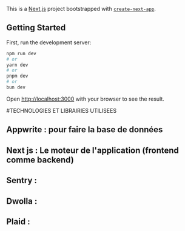 This is a [Next.js](https://nextjs.org/) project bootstrapped with [`create-next-app`](https://github.com/vercel/next.js/tree/canary/packages/create-next-app).

## Getting Started

First, run the development server:

```bash
npm run dev
# or
yarn dev
# or
pnpm dev
# or
bun dev
```

Open [http://localhost:3000](http://localhost:3000) with your browser to see the result.

#TECHNOLOGIES ET LIBRAIRIES UTILISEES
## Appwrite : pour faire la base de données
## Next js : Le moteur de l'application (frontend comme backend)
## Sentry :
## Dwolla : 
## Plaid : 